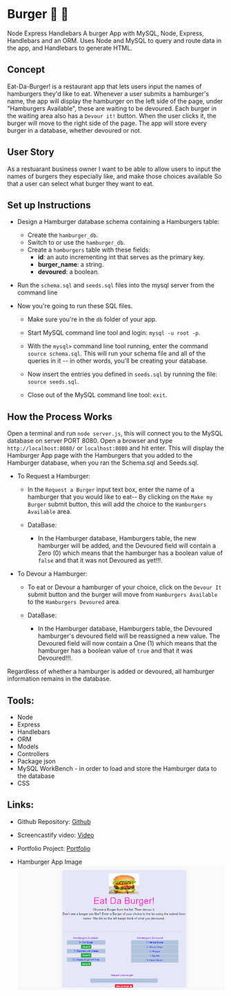 # Burger  :hamburger: :fries:

Node Express Handlebars
A burger App with MySQL, Node, Express, Handlebars and an ORM. Uses Node and MySQL to query and route data in the app, and Handlebars to generate HTML.

## Concept
Eat-Da-Burger! is a restaurant app that lets users input the names of hamburgers they'd like to eat. Whenever a user submits a hamburger's name, the app will display the hamburger on the left side of the page, under "Hamburgers Available", these are waiting to be devoured. Each burger in the waiting area also has a `Devour it!` button. When the user clicks it, the burger will move to the right side of the page.  The app will store every burger in a database, whether devoured or not.

## User Story
As a restuarant business owner
I want to be able to allow users to input the names of burgers they especially like, and make those choices available 
So that a user can select what burger they want to eat. 

## Set up Instructions 
* Design a Hamburger database schema containing a Hamburgers table:
   * Create the `hamburger_db`.
   * Switch to or use the `hamburger_db`.
   * Create a `hamburgers` table with these fields:
     * **id**: an auto incrementing int that serves as the primary key.
     * **burger_name**: a string.
     * **devoured**: a boolean.

* Run the `schema.sql` and `seeds.sql` files into the mysql server from the command line

* Now you're going to run these SQL files.

   * Make sure you're in the `db` folder of your app.

   * Start MySQL command line tool and login: `mysql -u root -p`.

   * With the `mysql>` command line tool running, enter the command `source schema.sql`. This will run your schema file and all of the queries in it -- in other words, you'll be creating your database.

   * Now insert the entries you defined in `seeds.sql` by running the file: `source seeds.sql`.

   * Close out of the MySQL command line tool: `exit`.

## How the Process Works
Open a terminal and run `node server.js`, this will connect you to the MySQL database on server PORT 8080.  Open a browser and type `http://localhost:8080/` or `localhost:8080` and hit enter.  This will display the Hamburger App page with the Hamburgers that you added to the Hamburger database, when you ran the Schema.sql and Seeds.sql. 
  * To Request a Hamburger:
    * In the `Request a Burger` input text box, enter the name of a hamburger that you would like to eat--
      By clicking on the `Make my Burger` submit button, this will add the choice to the `Hamburgers Available` area.
    
    * DataBase:
      * In the Hamburger database, Hamburgers table, the new hamburger will be added, and the Devoured field
        will contain a Zero (0) which means that the hamburger has a boolean value of `false` and that it was not Devoured as yet!!!. 

  * To Devour a Hamburger:
    * To eat or Devour a hamburger of your choice, click on the `Devour It` submit button and the burger will
      move from `Hamburgers Available` to the `Hamburgers Devoured` area.

    * DataBase:
      * In the Hamburger database, Hamburgers table, the Devoured hamburger's devoured field will be reassigned
        a new value. The Devoured field will now contain a One (1) which means that the hamburger has a boolean value of `true` and that it was Devoured!!!.

  Regardless of whether a hamburger is added or devoured, all hamburger information remains in the database.    

## Tools:
 * Node
 * Express
 * Handlebars
 * ORM
 * Models
 * Controllers          
 * Package json
 * MySQL WorkBench - in order to load and store the Hamburger data to the database
 * CSS 
 
## Links:
  * Github Repository: 
    [Github](https://github.com/whintzen/Burger.git)
  
  * Screencastify video: 
    [Video](https://drive.google.com/file/d/1RWtuk18CH5-SxUaRS9qCbb2eEGsJiuE9/view?usp=sharing) 

  * Portfolio Project: 
    [Portfolio](https://whintzen.github.io/HW_Portfolio/index.html)

  * Hamburger App Image
  ![Image of The Hamburger App](https://github.com/whintzen/Burger/blob/main/public/assets/images/BurgerApp_Screenshot.png)
  
